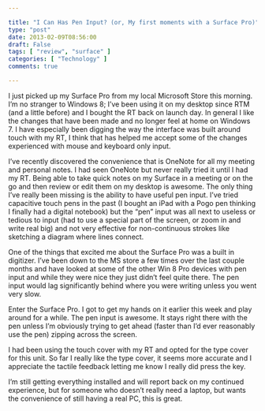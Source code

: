 ```yaml
---

title: "I Can Has Pen Input? (or, My first moments with a Surface Pro)"
type: "post"
date: 2013-02-09T08:56:00
draft: False
tags: [ "review", "surface" ]
categories: [ "Technology" ]
comments: true

---
```


<p>I just picked up my Surface Pro from my local Microsoft Store this morning. I&rsquo;m no stranger to Windows 8; I&rsquo;ve been using it on my desktop since RTM (and a little before) and I bought the RT back on launch day. In general I like the changes that have been made and no longer feel at home on Windows 7. I have especially been digging the way the interface was built around touch with my RT, I think that has helped me accept some of the changes experienced with mouse and keyboard only input.</p>
<p>I&rsquo;ve recently discovered the convenience that is OneNote for all my meeting and personal notes. I had seen OneNote but never really tried it until I had my RT. Being able to take quick notes on my Surface in a meeting or on the go and then review or edit them on my desktop is awesome. The only thing I&rsquo;ve really been missing is the ability to have useful pen input. I&rsquo;ve tried capacitive touch pens in the past (I bought an iPad with a Pogo pen thinking I finally had a digital notebook) but the &ldquo;pen&rdquo; input was all next to useless or tedious to input (had to use a special part of the screen, or zoom in and write real big) and not very effective for non-continuous strokes like sketching a diagram where lines connect.</p>
<p>One of the things that excited me about the Surface Pro was a built in digitizer. I&rsquo;ve been down to the MS store a few times over the last couple months and have looked at some of the other Win 8 Pro devices with pen input and while they were nice they just didn&rsquo;t feel quite there. The pen input would lag significantly behind where you were writing unless you went very slow.</p>
<p>Enter the Surface Pro. I got to get my hands on it earlier this week and play around for a while. The pen input is awesome. It stays right there with the pen unless I&rsquo;m obviously trying to get ahead (faster than I&rsquo;d ever reasonably use the pen) zipping across the screen.</p>
<p>I had been using the touch cover with my RT and opted for the type cover for this unit. So far I really like the type cover, it seems more accurate and I appreciate the tactile feedback letting me know I really did press the key.</p>
<p>I&rsquo;m still getting everything installed and will report back on my continued experience, but for someone who doesn&rsquo;t really need a laptop, but wants the convenience of still having a real PC, this is great.</p>

